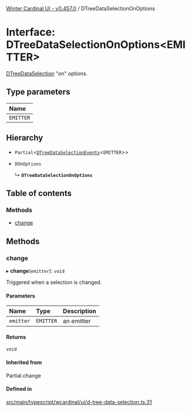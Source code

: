 [Winter Cardinal UI - v0.457.0](../index.md) / DTreeDataSelectionOnOptions

# Interface: DTreeDataSelectionOnOptions\<EMITTER\>

[DTreeDataSelection](DTreeDataSelection.md) "on" options.

## Type parameters

| Name |
| :------ |
| `EMITTER` |

## Hierarchy

- `Partial`\<[`DTreeDataSelectionEvents`](DTreeDataSelectionEvents.md)\<`EMITTER`\>\>

- `DOnOptions`

  ↳ **`DTreeDataSelectionOnOptions`**

## Table of contents

### Methods

- [change](DTreeDataSelectionOnOptions.md#change)

## Methods

### change

▸ **change**(`emitter`): `void`

Triggered when a selection is changed.

#### Parameters

| Name | Type | Description |
| :------ | :------ | :------ |
| `emitter` | `EMITTER` | an emitter |

#### Returns

`void`

#### Inherited from

Partial.change

#### Defined in

[src/main/typescript/wcardinal/ui/d-tree-data-selection.ts:31](https://github.com/winter-cardinal/winter-cardinal-ui/blob/v0.457.0/src/main/typescript/wcardinal/ui/d-tree-data-selection.ts#L31)
